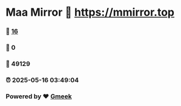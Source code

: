 # Maa Mirror :link: https://mmirror.top 
### :page_facing_up: [16](https://mmirror.top/tag.html) 
### :speech_balloon: 0 
### :hibiscus: 49129 
### :alarm_clock: 2025-05-16 03:49:04 
### Powered by :heart: [Gmeek](https://github.com/Meekdai/Gmeek)
